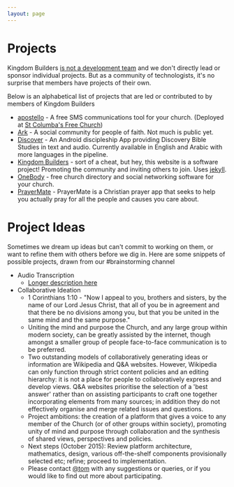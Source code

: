 ```yaml
---
layout: page
---
```


# Projects

Kingdom Builders [is not a development team](/about#what-its-not) and we don't directly lead or sponsor individual projects. But as a community of technologists, it's no surprise that members have projects of their own.

Below is an alphabetical list of projects that are led or contributed to by members of Kingdom Builders

* [apostello](https://github.com/monty5811/apostello) - A  free SMS communications tool for your church. (Deployed at [St Columba's Free Church](http://stcsfc.org/))
* [Ark](http://joinark.social/) - A social community for people of faith. Not much is public yet.
* [Discover](http://discoverapp.org/) - An Android discipleship App providing Discovery Bible Studies in text and audio. Currently available in English and Arabic with more languages in the pipeline.
* [Kingdom Builders](https://github.com/KingdomBuilders/kingdombuilders.github.io) - sort of a cheat, but hey, this website is a software project! Promoting the community and inviting others to join. Uses [jekyll](http://jekyllrb.com/).
* [OneBody](https://church.io/) - free church directory and social networking software for your church.
* [PrayerMate](http://www.geero.net/prayermate/) - PrayerMate is a Christian prayer app that seeks to help you actually pray for all the people and causes you care about.

# Project Ideas

Sometimes we dream up ideas but can't commit to working on them, or want to refine them with others before we dig in. Here are some snippets of possible projects, drawn from our #brainstorming channel

* Audio Transcription
  * [Longer description here](https://gist.github.com/dimaip/d620a6f88fdf50035ac2)
* Collaborative Ideation
  * 1 Corinthians 1:10 - "Now I appeal to you, brothers and sisters, by the name of our Lord Jesus Christ, that all of you be in agreement and that there be no divisions among you, but that you be united in the same mind and the same purpose."
  * Uniting the mind and purpose the Church, and any large group within modern society, can be greatly assisted by the internet, though amongst a smaller group of people face-to-face communication is to be preferred.
  * Two outstanding models of collaboratively generating ideas or information are Wikipedia and Q&A websites. However, Wikipedia can only function through strict content policies and an editing hierarchy: it is not a place for people to collaboratively express and develop views. Q&A websites prioritise the selection of a 'best answer' rather than on assisting participants to craft one together incorporating elements from many sources; in addition they do not effectively organise and merge related issues and questions.
  * Project ambitions: the creation of a platform that gives a voice to any member of the Church (or of other groups within society), promoting unity of mind and purpose through collaboration and the synthesis of shared views, perspectives and policies.
  * Next steps (October 2015): ​Review platform architecture, mathematics, design, various off-the-shelf components provisionally selected etc​; refine; proceed to implementation.
  * Please contact [@tom](https://kbmm.slack.com/team/tom) with any suggestions or queries, or if you would like to find out more about participating.
